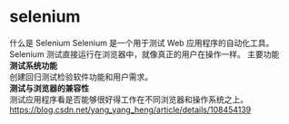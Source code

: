 # selenium
什么是 Selenium
Selenium 是一个用于测试 Web 应用程序的自动化工具。
Selenium 测试直接运行在浏览器中，就像真正的用户在操作一样。
主要功能\
<b>测试系统功能</b>\
创建回归测试检验软件功能和用户需求。\
<b>测试与浏览器的兼容性</b>\
测试应用程序看是否能够很好得工作在不同浏览器和操作系统之上。\
https://blog.csdn.net/yang_yang_heng/article/details/108454139
